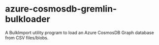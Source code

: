 # azure-cosmosdb-gremlin-bulkloader
A BulkImport utility program to load an Azure CosmosDB Graph database from CSV files/blobs.
